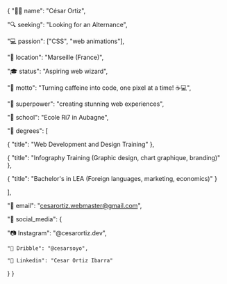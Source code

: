 {
  "👨‍💻 name": "César Ortiz",
  
"🔍 seeking": "Looking for an Alternance",

  "💻 passion": ["CSS", "web animations"],

  "📍 location": "Marseille (France)",

  "🎓 status": "Aspiring web wizard",

  "🚀 motto": "Turning caffeine into code, one pixel at a time! ☕💻",

  "💫 superpower": "creating stunning web experiences",

  "🏫 school": "Ecole Ri7 in Aubagne",
 
 "📖 degrees": [
    
{
      "title": "Web Development and Design Training"
    },
    
{
      "title": "Infography Training (Graphic design, chart graphique, branding)"
    },
    
{
      "title": "Bachelor's in LEA (Foreign languages, marketing, economics)"
    }
  
],

  "📧 email": "cesarortiz.webmaster@gmail.com",

  "💬 social_media": {
   
 "📷 Instagram": "@cesarortiz.dev",

    "🏀 Dribble": "@cesarsoyo",

    "💼 Linkedin": "Cesar Ortiz Ibarra"

  }
}
